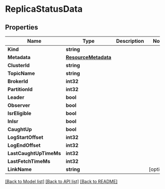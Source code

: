 # ReplicaStatusData

## Properties

Name | Type | Description | Notes
------------ | ------------- | ------------- | -------------
**Kind** | **string** |  | 
**Metadata** | [**ResourceMetadata**](ResourceMetadata.md) |  | 
**ClusterId** | **string** |  | 
**TopicName** | **string** |  | 
**BrokerId** | **int32** |  | 
**PartitionId** | **int32** |  | 
**Leader** | **bool** |  | 
**Observer** | **bool** |  | 
**IsrEligible** | **bool** |  | 
**InIsr** | **bool** |  | 
**CaughtUp** | **bool** |  | 
**LogStartOffset** | **int32** |  | 
**LogEndOffset** | **int32** |  | 
**LastCaughtUpTimeMs** | **int32** |  | 
**LastFetchTimeMs** | **int32** |  | 
**LinkName** | **string** |  | [optional] 

[[Back to Model list]](../README.md#documentation-for-models) [[Back to API list]](../README.md#documentation-for-api-endpoints) [[Back to README]](../README.md)


